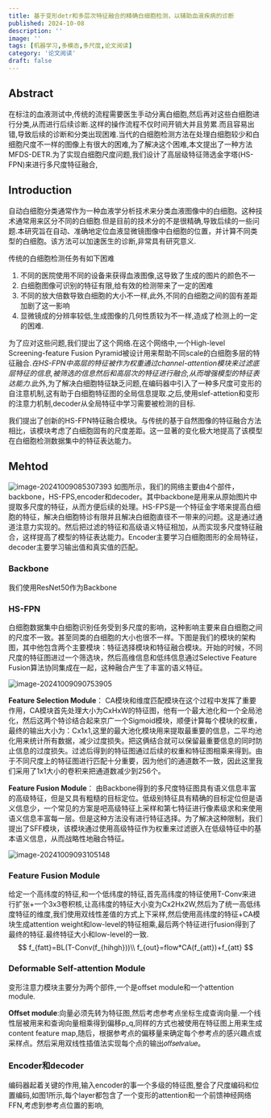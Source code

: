 ```yaml
---
title: 基于变形detr和多层次特征融合的精确白细胞检测，以辅助血液疾病的诊断
published: 2024-10-08
description: ''
image: ''
tags: [机器学习,多模态,多尺度,论文阅读]
category: '论文阅读'
draft: false
---
```

## Abstract
在标注的血液测试中,传统的流程需要医生手动分离白细胞,然后再对这些白细胞进行分类,从而进行后续诊断.这样的操作流程不仅时间开销大并且劳累.而且容易出错,导致后续的诊断和分类出现困难.当代的白细胞检测方法在处理白细胞较少和白细胞尺度不一样的图像上有很大的困难,为了解决这个困难,本文提出了一种方法MFDS-DETR.为了实现白细胞尺度问题,我们设计了高层级特征筛选金字塔(HS-FPN)来进行多尺度特征融合,

## Introduction
自动白细胞分类通常作为一种血液学分析技术来分类血液图像中的白细胞。这种技术通常用来区分不同的白细胞.但是目前的技术分的不是很精确,导致后续的一些问题.本研究旨在自动、准确地定位血液显微镜图像中白细胞的位置，并计算不同类型的白细胞。该方法可以加速医生的诊断,非常具有研究意义.

传统的白细胞检测任务有如下困难
1. 不同的医院使用不同的设备来获得血液图像,这导致了生成的图片的颜色不一
2. 白细胞图像可识别的特征有限,给有效的检测带来了一定的困难
3. 不同的放大倍数导致白细胞的大小不一样,此外,不同的白细胞之间的固有差距加剧了这一影响
4. 显微镜成的分辨率较低,生成图像的几何性质较为不一样,造成了检测上的一定的困难.

为了应对这些问题,我们提出了这个网络.在这个网络中,一个High-level Screening-feature Fusion Pyramid被设计用来帮助不同scale的白细胞多层的特征融合.*在HS-FPN中高层的特征被作为权重通过channel-attention模块来过滤底层特征的信息,被筛选的信息然后和高层次的特征进行融合,从而增强模型的特征表达能力*.此外,为了解决白细胞特征缺乏问题,在编码器中引入了一种多尺度可变形的自注意机制,这有助于白细胞特征图的全局信息提取.之后,使用slef-attetion和变形的注意力机制,decoder从全局特征中学习需要被检测的目标.

我们提出了创新的HS-FPN特征融合模块。与传统的基于自然图像的特征融合方法相比，该模块考虑了白细胞固有的尺度差距。这一显著的变化极大地提高了该模型在白细胞检测数据集中的特征表达能力。

## Mehtod

![image-20241009085307393](https://picture-bed-1325530970.cos.ap-nanjing.myqcloud.com/image-20241009085307393.png)
如图所示，我们的网络主要由4个部件，backbone，HS-FPS,encoder和decoder。其中backbone是用来从原始图片中提取多尺度的特征，从而方便后续的处理。HS-FPS是一个特征金字塔来提高白细胞的特征，解决白细胞特诊有限并且解决白细胞直径不一带来的问题。这是通过通道注意力实现的。然后把过滤的特征和高级语义特征相加，从而实现多尺度特征融合，这样提高了模型的特征表达能力。Encoder主要学习白细胞图形的全局特征，decoder主要学习输出值和真实值的匹配。

### Backbone
我们使用ResNet50作为Backbone

### HS-FPN
白细胞数据集中白细胞识别任务受到多尺度的影响，这种影响主要来自白细胞之间的尺度不一致。甚至同类的白细胞的大小也很不一样。下图是我们的模块的架构图，其中他包含两个主要模块：特征选择模块和特征融合模块。开始的时候，不同尺度的特征图进过一个筛选块，然后高维信息和低纬信息通过Selective Feature Fusion算法协同集成在一起，这种融合产生了丰富的语义特征。

![image-20241009090753905](https://picture-bed-1325530970.cos.ap-nanjing.myqcloud.com/image-20241009090753905.png)

**Feature Selection Module**： CA模块和维度匹配模块在这个过程中发挥了重要作用，CA模块首先处理大小为CxHxW的特征图，他有一个最大池化和一个全局池化，然后这两个特诊结合起来京广一个Sigmoid模块，顺便计算每个模块的权重，最终的输出大小为：Cx1x1,这里的最大池化模块用来提取最重要的信息，二平均池化用来统计所有数据，减少过度损失。把这俩结合就可以保留最重要信息的同时防止信息的过度损失。过滤后得到的特征图通过后续的权重和特征图相乘来得到。由于不同尺度上的特征图进行匹配十分重要，因为他们的通道数不一致，因此这里我们采用了1x1大小的卷积来把通道数减少到256个。

**Feature Fusion Module**： 由Backbone得到的多尺度特征图具有语义信息丰富的高级特征，但是又具有粗糙的目标定位。低级别特征具有精确的目标定位但是语义信息少，一个常见的方案是吧高级特征上采样和第七特征进行像素级求和来使用语义信息丰富每一层。但是这种方法没有进行特征选择。为了解决这种限制，我们提出了SFF模块，该模块通过使用高级特征作为权重来过滤嵌入在低级特征中的基本语义信息，从而战略性地融合特征。

![image-20241009093105148](https://picture-bed-1325530970.cos.ap-nanjing.myqcloud.com/image-20241009093105148.png)
### Feature Fusion Module
给定一个高纬度的特征,和一个低纬度的特征,首先高纬度的特征使用T-Conv来进行扩张+一个3x3卷积核,让高纬度的特征大小变为Cx2Hx2W,然后为了统一高低纬度特征的维度,我们使用双线性差值的方式上下采样,然后使用高纬度的特征+CA模块生成attention weight和low-level的特征相乘,最后两个特征进行fusion得到了最终的特征.最终特征大小和low-level的一致.
$$
f_{fatt}=BL(T-Conv(f_{hihgh}))\\
f_{out}=flow*CA(f_{att})+f_{att}
$$

### Deformable Self-attention Module
变形注意力模块主要分为两个部件,一个是offset module和一个attention module.

**Offset module**:向量必须先转为特征图,然后考虑参考点坐标生成查询向量.一个线性层被用来和查询向量相乘得到偏移p_q,同样的方式也被使用在特征图上用来生成content feature map,随后，根据参考点的偏移量来确定每个参考点的感兴趣点或采样点。然后采用双线性插值法实现每个点的输出𝑜𝑓𝑓𝑠𝑒𝑡𝑣𝑎𝑙𝑢𝑒。

### Encoder和decoder
编码器起着关键的作用,输入encoder的事一个多级的特征图,整合了尺度编码和位置编码,如图1所示,每个layer都包含了一个变形的attention和一个前馈神经网络FFN,考虑到参考点位置的影响,